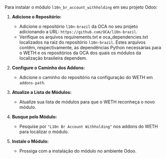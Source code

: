 Para instalar o módulo `l10n_br_account_withholding` em seu projeto Odoo:

1. **Adicione o Repositório:**
   - Adicione o repositório `l10n-brazil` da OCA no seu projeto adicionando a URL: `https://github.com/OCA/l10n-brazil`.
   - Verifique os arquivos requirements.txt e oca_dependencies.txt localizados na raiz do repositório `l10n-brazil`. Estes arquivos contêm, respectivamente, as dependências Python necessárias para o WETH e os repositórios da OCA dos quais os módulos da localização brasileira dependem.

2. **Configure o Caminho dos Addons:**
   - Adicione o caminho do repositório na configuração do WETH em `addons-path`.

3. **Atualize a Lista de Módulos:**
   - Atualize sua lista de módulos para que o WETH reconheça o novo módulo.

4. **Busque pelo Módulo:**
   - Pesquise por `"L10n Br Account Withholding"` nos addons do WETH para localizar o módulo.

5. **Instale o Módulo:**
   - Prossiga com a instalação do módulo no ambiente Odoo.
